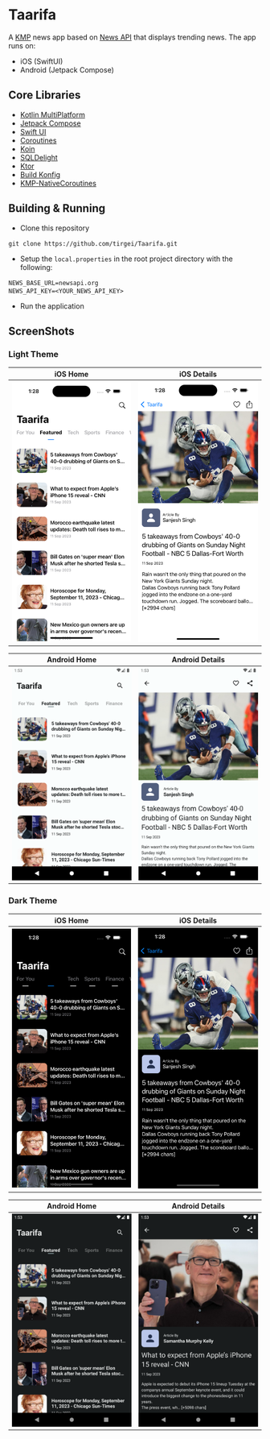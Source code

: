 # Taarifa

A [KMP](https://kotlinlang.org/docs/multiplatform.html) news app based on [News API](https://newsapi.org/docs/endpoints/top-headlines) that displays trending news.
The app runs on:
- iOS (SwiftUI)
- Android (Jetpack Compose)

## Core Libraries
- [Kotlin MultiPlatform](https://kotlinlang.org/docs/multiplatform.html)
- [Jetpack Compose](https://developer.android.com/jetpack/compose)
- [Swift UI](https://developer.apple.com/xcode/swiftui/)
- [Coroutines](https://kotlinlang.org/docs/coroutines-overview.html)
- [Koin](https://insert-koin.io/)
- [SQLDelight](https://github.com/cashapp/sqldelight)
- [Ktor](https://ktor.io/)
- [Build Konfig](https://github.com/yshrsmz/BuildKonfig)
- [KMP-NativeCoroutines](https://github.com/rickclephas/KMP-NativeCoroutines)

## Building & Running
- Clone this repository
```shell
git clone https://github.com/tirgei/Taarifa.git
```

- Setup the `local.properties` in the root project directory with the following:
```shell
NEWS_BASE_URL=newsapi.org
NEWS_API_KEY=<YOUR_NEWS_API_KEY>
```

- Run the application

## ScreenShots

### Light Theme

| **iOS Home**                                   | **iOS Details**                                   |
|------------------------------------------------|---------------------------------------------------|
| <img src="art/ios_light_home.png" width="300"> | <img src="art/ios_light_details.png" width="300"> |


| **Android Home**                                   | **Android Details**                                   |
|----------------------------------------------------|-------------------------------------------------------|
| <img src="art/android_light_home.png" width="300"> | <img src="art/android_light_details.png" width="300"> |


### Dark Theme

| **iOS Home**                                  | **iOS Details**                                  |
|-----------------------------------------------|--------------------------------------------------|
| <img src="art/ios_dark_home.png" width="300"> | <img src="art/ios_dark_details.png" width="300"> |


| **Android Home**                                  | **Android Details**                                  |
|---------------------------------------------------|------------------------------------------------------|
| <img src="art/android_dark_home.png" width="300"> | <img src="art/android_dark_details.png" width="300"> |


